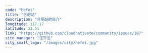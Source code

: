 ```yaml
---
code: "hefei"
title: "合肥站"
description: "合肥站的简介"
longitude: 117.17
latitude: 31.51
link: "https://github.com/cloudnativeto/community/issues/107"
site_manager: "汪守法"
city_small_logo: "/images/city/hefei.jpg"
---
```

